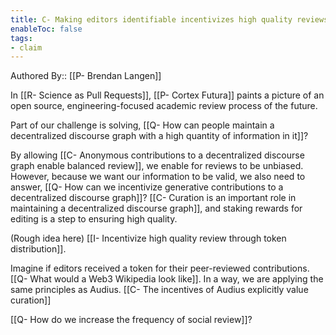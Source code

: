 ```yaml
---
title: C- Making editors identifiable incentivizes high quality reviews
enableToc: false
tags:
- claim
---
```

Authored By:: [[P- Brendan Langen]]

In [[R- Science as Pull Requests]], [[P- Cortex Futura]] paints a picture of an open source, engineering-focused academic review process of the future. 

Part of our challenge is solving, [[Q- How can people maintain a decentralized discourse graph with a high quantity of information in it]]? 

By allowing [[C- Anonymous contributions to a decentralized discourse graph enable balanced review]], we enable for reviews to be unbiased. However, because we want our information to be valid, we also need to answer, [[Q- How can we incentivize generative contributions to a decentralized discourse graph]]? [[C- Curation is an important role in maintaining a decentralized discourse graph]], and staking rewards for editing is a step to ensuring high quality. 

(Rough idea here) [[I- Incentivize high quality review through token distribution]].

Imagine if editors received a token for their peer-reviewed contributions. [[Q- What would a Web3 Wikipedia look like]]. In a way, we are applying the same principles as Audius. [[C- The incentives of Audius explicitly value curation]]

[[Q- How do we increase the frequency of social review]]? 